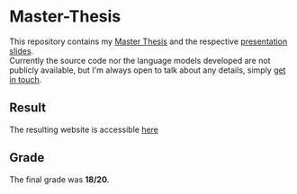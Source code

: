 # Master-Thesis
This repository contains my [Master Thesis](https://github.com/joaocosteira/Master-Thesis/blob/main/thesis.pdf) and the respective [presentation slides](https://github.com/joaocosteira/Master-Thesis/blob/main/presentation.pdf).  
Currently the source code nor the language models developed are not publicly available, but I'm always open to talk about any details, simply [get in touch](https://joaocosteira.com/).
## Result
The resulting website is accessible [here](http://arquivoexpostos.epl.di.uminho.pt/)
## Grade
The final grade was **18/20**.
